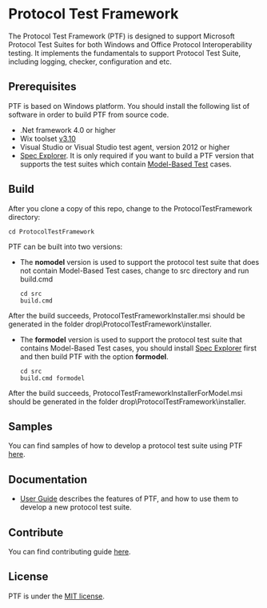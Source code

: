 # Protocol Test Framework

The Protocol Test Framework (PTF) is designed to support Microsoft Protocol Test Suites for both Windows and Office Protocol Interoperability testing. 
It implements the fundamentals to support Protocol Test Suite, including logging, checker, configuration and etc.

## Prerequisites
PTF is based on Windows platform.
You should install the following list of software in order to build PTF from source code.

* .Net framework 4.0 or higher
* Wix toolset [v3.10](https://wix.codeplex.com/releases/view/619491)
* Visual Studio or Visual Studio test agent, version 2012 or higher
* [Spec Explorer](https://visualstudiogallery.msdn.microsoft.com/271d0904-f178-4ce9-956b-d9bfa4902745/). It is only required if you want to build a PTF version that supports the test suites which contain [Model-Based Test](https://msdn.microsoft.com/en-us/library/ee620469.aspx) cases.

## Build

After you clone a copy of this repo, change to the ProtocolTestFramework directory:
```
cd ProtocolTestFramework
```

PTF can be built into two versions:

* The **nomodel** version is used to support the protocol test suite that does not contain Model-Based Test cases, change to src directory and run build.cmd
  ```
  cd src
  build.cmd
  ```
After the build succeeds, ProtocolTestFrameworkInstaller.msi should be generated in the folder drop\ProtocolTestFramework\installer\.

* The **formodel** version is used to support the protocol test suite that contains Model-Based Test cases, you should install [Spec Explorer](https://visualstudiogallery.msdn.microsoft.com/271d0904-f178-4ce9-956b-d9bfa4902745/) first and then build PTF with the option **formodel**.
  ```
  cd src
  build.cmd formodel
  ```
After the build succeeds, ProtocolTestFrameworkInstallerForModel.msi should be generated in the folder drop\ProtocolTestFramework\installer\.

## Samples
You can find samples of how to develop a protocol test suite using PTF [here](https://github.com/Microsoft/ProtocolTestFramework/tree/master/samples).

## Documentation

*  [User Guide](https://github.com/Microsoft/ProtocolTestFramework/tree/master/docs/) describes the features of PTF, and how to use them to develop a new protocol test suite.

## Contribute

You can find contributing guide [here](https://github.com/Microsoft/ProtocolTestFramework/blob/master/CONTRIBUTING.md).

## License

PTF is under the [MIT license](https://github.com/Microsoft/ProtocolTestFramework/blob/master/LICENSE.txt).
